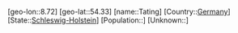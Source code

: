 ﻿---
location: [54.33,8.72]
type: City
tags:
- geo/City


SpocWebEntityId: 34775
isDeleted: false
confidential: public

---
[geo-lon::8.72]
[geo-lat::54.33]
[name::Tating]
[Country::[Germany](geo/Continent/Europe/Germany.md)]
[State::[Schleswig-Holstein](geo/Continent/Europe/Germany/Schleswig-Holstein.md)]
[Population::]
[Unknown::]

